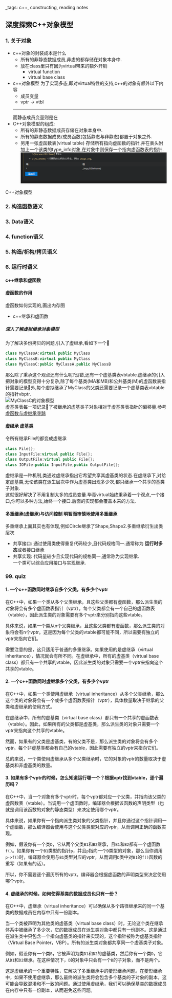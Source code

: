  _tags: c++, constructing, reading notes


## 深度探索C++对象模型

### 1. 关于对象
* c++对象的封装成本是什么
  * 所有的非静态数据成员,非虚的都存储在对象本身中.
  * 放在class里只有因为virtual带来的额外开销
    * virtual function
    * virtual base class
* c++对象模型
  为了实现多态,即对virtual特性的支持,c++的对象有额外以下内容
  * 成员变量
  * vptr -> vtbl
  ---
  而静态成员变量则是在
* C++对象模型的组成:
  * 所有的非静态数据成员存储在对象本身中.
  * 所有的静态数据成员/成员函数(包括静态与非静态)都置于对象之外.
  * 另用一张虚函数表(virtual table) 存储所有指向虚函数的指针,并在表头附加上一个该类的type_info对象,在对象中则保存一个指向虚函数表的指针.
    ![Alt text](_imgs/image.png)


C++对象模型
### 2. 构造函数语义
### 3. Data语义

### 4. function语义
### 5. 构造/析构/拷贝语义
### 6. 运行时语义

#### c++继承和虚函数 
#### 虚函数的作用 
虚函数如何实现的,画出内存图

* c++继承和虚函数 

##### 深入了解虚拟继承对象模型
为了解决多份拷贝的问题,引入了虚继承,看如下一个🌰
```cpp
class MyClassA:virtual public MyClass
class MyClassB:virtual public MyClass
class MyClassC:public MyClassA,public MyClassB
```
那么除了秉承这个观点还有什么呢?没错,还有一个虚基类表vbtable.虚继承的引入把对象的模型变得十分复杂,除了每个基类(MA和MB)和公共基类(M)的虚函数表指针需要记录📝外,每个虚拟继承了MyClass的父类还需要记录一个虚基类表vbtable的指针vbptr.<br>
![MyClassC的对象模型](./img/Myclass.jpg)<br>
虚基类表每一项记录📝了被继承的虚基类子对象相对于虚基类表指针的偏移量.参考[虚函数与虚继承寻踪](http://www.cnblogs.com/fanzhidongyzby/archive/2013/01/14/2859064.html)<br>

#### 虚继承 虚基类
令所有继承File的都变成虚继承
```cpp
class File{};
class InputFile:virtual public File{};
class OutputFile:virtual public File{};
class IOFile:public InputFile,public OutputFile{};
```
虚继承是一种机制,类通过虚继承指出它希望共享其虚基类的状态.在虚继承下,对给定虚基类,无论该类在派生层次中作为虚基类出现多少次,都只继承一个共享的基类子对象.<br>
这就很好解决了不用复制太多的成员变量.毕竟virtual始终秉承着一个观点,一个接口,你可以多种方法,始终一个接口.后面的实现都会覆盖本来的方法.<br>

#### 多重继承(虚继承)与访问控制 明智而审慎地使用多重继承
多重继承上面其实也有体现,例如Circle继承了Shape,Shape2.多重继承衍生出类层次<br>
* 共享接口: 通过使用类使得重复代码较少,且代码规格同一.通常称为 **运行时多态**或者接口继承
* 共享实现: 代码量较少且实现代码的规格同一,通常称为实现继承.<br>
一个类可以综合应用接口与实现继承.<br>


### 99. quiz
#### 1. 一个c++函数同时继承自多个父类，有多少个vptr
在C++中，如果一个类从多个父类继承，且这些父类都有虚函数，那么派生类的对象将会有多个虚函数表指针（vptr）。每个父类都会有一个自己的虚函数表（vtable），因此派生类的对象需要有多个vptr来分别指向这些vtable。

具体来说，如果一个类从n个父类继承，且这些父类都有虚函数，那么派生类的对象将会有n个vptr。这是因为每个父类的vtable都可能不同，所以需要有独立的vptr来指向它们。

需要注意的是，这只适用于普通的多重继承。如果使用的是虚继承（virtual inheritance），情况就会有所不同。在虚继承中，所有的虚基类（virtual base class）都只有一个共享的vtable，因此派生类的对象只需要一个vptr来指向这个共享的vtable。

#### 2. 一个c++函数同时虚继承多个父类，有多少个vptr

在C++中，如果一个类使用虚继承（virtual inheritance）从多个父类继承，那么这个类的对象将会有一个或多个虚函数表指针（vptr），具体数量取决于继承的父类和虚继承的使用方式。

在虚继承中，所有的虚基类（virtual base class）都只有一个共享的虚函数表（vtable）。因此，如果所有的父类都是虚基类，那么派生类的对象只需要一个vptr来指向这个共享的vtable。

然而，如果有的父类是虚基类，有的父类不是，那么派生类的对象将会有多个vptr。每个非虚基类都会有自己的vtable，因此需要有独立的vptr来指向它们。

总的来说，一个类使用虚继承从多个父类继承时，它的对象的vptr的数量取决于虚基类和非虚基类的数量。

#### 3. 如果有多个vptr的时候，怎么知道运行哪一个？根据vptr找到vtable，逐个遍历吗？

在C++中，当一个对象有多个vptr时，每个vptr都对应一个父类，并指向该父类的虚函数表（vtable）。当调用一个虚函数时，编译器会根据该函数的声明类型（也就是调用该函数的对象的静态类型）来决定使用哪个vptr。

具体来说，如果你有一个指向派生类对象的父类指针，并且你通过这个指针调用一个虚函数，那么编译器会使用与这个父类类型对应的vptr，从而调用正确的函数实现。

例如，假设你有一个类`D`，它从两个父类`B1`和`B2`继承，且`B1`和`B2`都有一个虚函数`f()`。如果你有一个`B1`类型的指针`p`，并且`p`指向一个`D`类型的对象，那么当你调用`p->f()`时，编译器会使用与`B1`类型对应的vptr，从而调用`D`类中对`B1`的`f()`函数的重写（如果有的话）。

所以，你不需要逐个遍历所有的vptr。编译器会根据虚函数的声明类型来决定使用哪个vptr。

#### 4. 虚继承的时候，如何使得基类的数据成员也只有一份？
在C++中，虚继承（virtual inheritance）可以确保从多个路径继承来的同一个基类的数据成员在内存中只有一份副本。

当一个类被声明为其他类的虚基类（virtual base class）时，无论这个类在继承体系中被继承了多少次，它的数据成员在派生类对象中都只有一份副本。这是通过在派生类中只包含一个指向虚基类的指针来实现的，这个指针被称为虚基类指针（Virtual Base Pointer，VBP）。所有的派生类对象都共享同一个虚基类子对象。

例如，假设你有一个类`B`，它被声明为类`D1`和`D2`的虚基类，然后你有一个类`D`，它从`D1`和`D2`继承。在这种情况下，`D`的对象中只会有一个`B`的子对象，而不是两个。

这是虚继承的一个重要特性，它解决了多重继承中的菱形继承问题。在菱形继承中，如果不使用虚继承，那么最终的派生类将会包含多个基类的子对象的副本，这可能会导致混淆和不一致的问题。通过使用虚继承，我们可以确保基类的数据成员在内存中只有一份副本，从而避免这些问题。